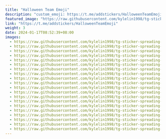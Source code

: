 ```yaml
---
title: "Halloween Team Emoji"
description: "custom_emoji: https://t.me/addstickers/HalloweenTeamEmoji"
featured_image: "https://raw.githubusercontent.com/kylelin1998/tg-sticker-spreading-worldwide-images/main/img/3a888559-b256-43b7-ac3b-51091e744174.jpg"
link: "https://t.me/addstickers/HalloweenTeamEmoji"
weight: 3
date: 2024-01-17T08:52:39+08:00
images:
  - https://raw.githubusercontent.com/kylelin1998/tg-sticker-spreading-worldwide-images/main/img/3a888559-b256-43b7-ac3b-51091e744174.jpg
  - https://raw.githubusercontent.com/kylelin1998/tg-sticker-spreading-worldwide-images/main/img/049faaaf-4350-41f6-97dd-2ece3f4dfcb9.jpg
  - https://raw.githubusercontent.com/kylelin1998/tg-sticker-spreading-worldwide-images/main/img/2a701028-5a0a-45f2-9e6b-c7926a48211f.jpg
  - https://raw.githubusercontent.com/kylelin1998/tg-sticker-spreading-worldwide-images/main/img/ae5edfd8-177c-4ead-9adc-aa8a78765fb0.jpg
  - https://raw.githubusercontent.com/kylelin1998/tg-sticker-spreading-worldwide-images/main/img/72c767f5-cb8d-4d51-818b-9034bf42b94e.jpg
  - https://raw.githubusercontent.com/kylelin1998/tg-sticker-spreading-worldwide-images/main/img/5cc37977-d4f8-468e-b759-6656f1221e65.jpg
  - https://raw.githubusercontent.com/kylelin1998/tg-sticker-spreading-worldwide-images/main/img/fc06dd19-7bf4-470a-a6a4-9a54a87ae891.jpg
  - https://raw.githubusercontent.com/kylelin1998/tg-sticker-spreading-worldwide-images/main/img/6e0d5291-84eb-49f3-9f85-f4e8911c3d5b.jpg
  - https://raw.githubusercontent.com/kylelin1998/tg-sticker-spreading-worldwide-images/main/img/09b61b5d-0f16-4cd0-8edf-43879e25d0ce.jpg
  - https://raw.githubusercontent.com/kylelin1998/tg-sticker-spreading-worldwide-images/main/img/2896fe40-a9fe-44ee-8ac0-b7b2c2f5d2bb.jpg
  - https://raw.githubusercontent.com/kylelin1998/tg-sticker-spreading-worldwide-images/main/img/ee082b69-52d2-44f3-a5d8-e087227e699c.jpg
  - https://raw.githubusercontent.com/kylelin1998/tg-sticker-spreading-worldwide-images/main/img/a421d83e-4db8-4e04-89dc-4a83e61f1055.jpg
  - https://raw.githubusercontent.com/kylelin1998/tg-sticker-spreading-worldwide-images/main/img/dfb6e130-bafd-4ef2-8190-7c66e6ed13ee.jpg
  - https://raw.githubusercontent.com/kylelin1998/tg-sticker-spreading-worldwide-images/main/img/cf827b62-1419-4b51-a7d3-2fdacc214661.jpg
  - https://raw.githubusercontent.com/kylelin1998/tg-sticker-spreading-worldwide-images/main/img/ab00dfa9-e2bf-45c0-a59a-c9065c99b681.jpg
  - https://raw.githubusercontent.com/kylelin1998/tg-sticker-spreading-worldwide-images/main/img/eae50def-e290-40be-a0d2-c5e324097909.jpg
  - https://raw.githubusercontent.com/kylelin1998/tg-sticker-spreading-worldwide-images/main/img/dcc8ffe6-42da-443e-ae50-5aaf369395ee.jpg
  - https://raw.githubusercontent.com/kylelin1998/tg-sticker-spreading-worldwide-images/main/img/2ff481b1-6de6-4653-897a-d9cd56fe2621.jpg
  - https://raw.githubusercontent.com/kylelin1998/tg-sticker-spreading-worldwide-images/main/img/47c666d8-9b10-4678-b39f-4d5d517c69dc.jpg
  - https://raw.githubusercontent.com/kylelin1998/tg-sticker-spreading-worldwide-images/main/img/e43be24a-620e-46fc-a3e7-bf1764c73447.jpg
---
```

